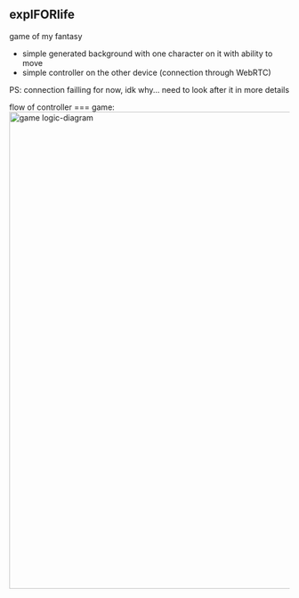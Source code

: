 ## explFORlife  
game of my fantasy

+ simple generated background with one character on it with ability to move  
+ simple controller on the other device (connection through WebRTC)

PS: connection failling for now, idk why... need to look after it in more details

flow of controller === game:  
<img width="855" alt="game logic-diagram" src="https://github.com/user-attachments/assets/19022ad6-005e-480b-9719-bb8ba01b0cc0" />
